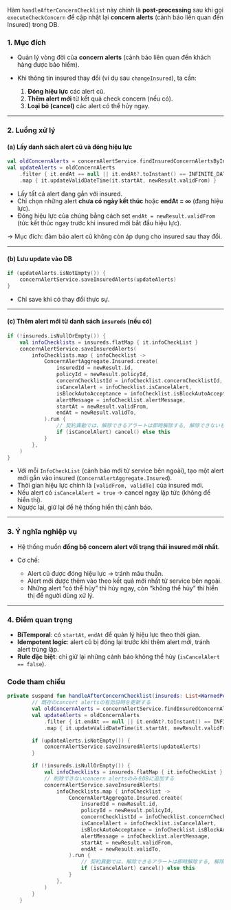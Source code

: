 Hàm `handleAfterConcernChecklist` này chính là **post-processing** sau khi gọi `executeCheckConcern` để cập nhật lại **concern alerts** (cảnh báo liên quan đến Insured) trong DB.

### 1. **Mục đích**

* Quản lý vòng đời của **concern alerts** (cảnh báo liên quan đến khách hàng được bảo hiểm).
* Khi thông tin insured thay đổi (ví dụ sau `changeInsured`), ta cần:

    1. **Đóng hiệu lực** các alert cũ.
    2. **Thêm alert mới** từ kết quả check concern (nếu có).
    3. **Loại bỏ (cancel)** các alert có thể hủy ngay.

---

### 2. **Luồng xử lý**

#### (a) Lấy danh sách alert cũ và đóng hiệu lực

```kotlin
val oldConcernAlerts = concernAlertService.findInsuredConcernAlertsByInsuredId(newResult.id).toList()
val updateAlerts = oldConcernAlerts
    .filter { it.endAt == null || it.endAt?.toInstant() == INFINITE_DATETIME.toInstant() }
    .map { it.updateValidDateTime(it.startAt, newResult.validFrom) }
```

* Lấy tất cả alert đang gắn với insured.
* Chỉ chọn những alert **chưa có ngày kết thúc** hoặc **endAt = ∞** (đang hiệu lực).
* Đóng hiệu lực của chúng bằng cách set `endAt = newResult.validFrom` (tức kết thúc ngay trước khi insured mới bắt đầu hiệu lực).

→ Mục đích: đảm bảo alert cũ không còn áp dụng cho insured sau thay đổi.

---

#### (b) Lưu update vào DB

```kotlin
if (updateAlerts.isNotEmpty()) {
    concernAlertService.saveInsuredAlerts(updateAlerts)
}
```

* Chỉ save khi có thay đổi thực sự.

---

#### (c) Thêm alert mới từ danh sách `insureds` (nếu có)

```kotlin
if (!insureds.isNullOrEmpty()) {
    val infoChecklists = insureds.flatMap { it.infoCheckList }
    concernAlertService.saveInsuredAlerts(
        infoChecklists.map { infoChecklist ->
            ConcernAlertAggregate.Insured.create(
                insuredId = newResult.id,
                policyId = newResult.policyId,
                concernChecklistId = infoChecklist.concernChecklistId,
                isCancelAlert = infoChecklist.isCancelAlert,
                isBlockAutoAcceptance = infoChecklist.isBlockAutoAcceptance,
                alertMessage = infoChecklist.alertMessage,
                startAt = newResult.validFrom,
                endAt = newResult.validTo,
            ).run {
                // 契約異動では、解除できるアラートは即時解除する, 解除できないもののみアラート表示する
                if (isCancelAlert) cancel() else this
            }
        },
    )
}
```

* Với mỗi `InfoCheckList` (cảnh báo mới từ service bên ngoài), tạo một alert mới gắn vào insured (`ConcernAlertAggregate.Insured`).
* Thời gian hiệu lực chính là `[validFrom, validTo]` của insured mới.
* Nếu alert có `isCancelAlert = true` → cancel ngay lập tức (không để hiển thị).
* Ngược lại, giữ lại để hệ thống hiển thị cảnh báo.

---

### 3. **Ý nghĩa nghiệp vụ**

* Hệ thống muốn **đồng bộ concern alert với trạng thái insured mới nhất**.
* Cơ chế:

    * Alert cũ được đóng hiệu lực → tránh mâu thuẫn.
    * Alert mới được thêm vào theo kết quả mới nhất từ service bên ngoài.
    * Những alert “có thể hủy” thì hủy ngay, còn “không thể hủy” thì hiển thị để người dùng xử lý.

---

### 4. **Điểm quan trọng**

* **BiTemporal**: có `startAt`, `endAt` để quản lý hiệu lực theo thời gian.
* **Idempotent logic**: alert cũ bị đóng lại trước khi thêm alert mới, tránh alert trùng lặp.
* **Rule đặc biệt**: chỉ giữ lại những cảnh báo không thể hủy (`isCancelAlert == false`).

### Code tham chiếu

```kotlin
private suspend fun handleAfterConcernChecklist(insureds: List<WarnedPerson>?, newResult: InsuredAggregate) {
        // 既存のconcert alertsの有効日時を更新する
        val oldConcernAlerts = concernAlertService.findInsuredConcernAlertsByInsuredId(newResult.id).toList()
        val updateAlerts = oldConcernAlerts
            .filter { it.endAt == null || it.endAt?.toInstant() == INFINITE_DATETIME.toInstant() }
            .map { it.updateValidDateTime(it.startAt, newResult.validFrom) }

        if (updateAlerts.isNotEmpty()) {
            concernAlertService.saveInsuredAlerts(updateAlerts)
        }

        if (!insureds.isNullOrEmpty()) {
            val infoChecklists = insureds.flatMap { it.infoCheckList }
            // 削除できないconcern alertsのみをDBに追加する
            concernAlertService.saveInsuredAlerts(
                infoChecklists.map { infoChecklist ->
                    ConcernAlertAggregate.Insured.create(
                        insuredId = newResult.id,
                        policyId = newResult.policyId,
                        concernChecklistId = infoChecklist.concernChecklistId,
                        isCancelAlert = infoChecklist.isCancelAlert,
                        isBlockAutoAcceptance = infoChecklist.isBlockAutoAcceptance,
                        alertMessage = infoChecklist.alertMessage,
                        startAt = newResult.validFrom,
                        endAt = newResult.validTo,
                    ).run {
                        // 契約異動では、解除できるアラートは即時解除する, 解除できないもののみアラート表示する
                        if (isCancelAlert) cancel() else this
                    }
                },
            )
        }
    }
```